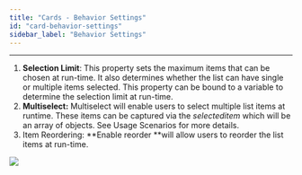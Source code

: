 ```yaml
---
title: "Cards - Behavior Settings"
id: "card-behavior-settings"
sidebar_label: "Behavior Settings"
---
```

---

1. **Selection Limit**: This property sets the maximum items that can be chosen at run-time. It also determines whether the list can have single or multiple items selected. This property can be bound to a variable to determine the selection limit at run-time.
2. **Multiselect:** Multiselect will enable users to select multiple list items at runtime. These items can be captured via the _selecteditem_ which will be an array of objects. See Usage Scenarios for more details.
3. Item Reordering: **Enable reorder **will allow users to reorder the list items at run-time.

[![](/learn/assets/cards_behav1.png)](/learn/assets/cards_behav1.png)

